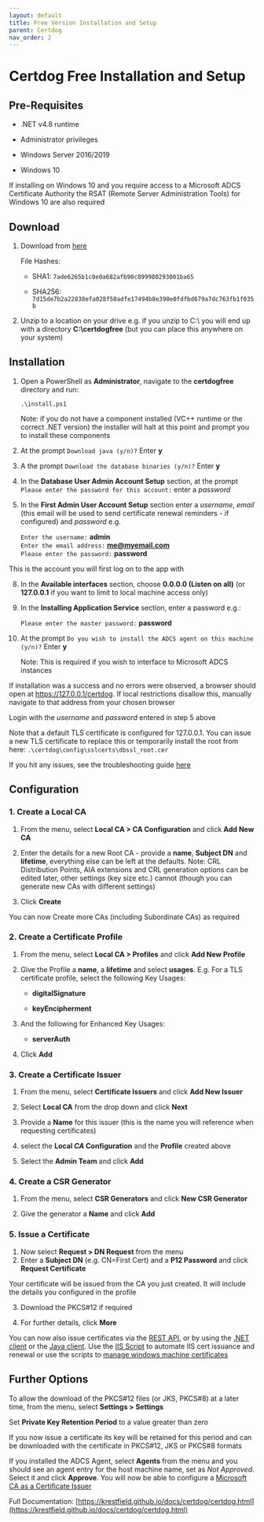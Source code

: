 ```yaml
---
layout: default
title: Free Version Installation and Setup
parent: Certdog
nav_order: 2
---
```


# Certdog Free Installation and Setup

 

## Pre-Requisites

* .NET v4.8 runtime

* Administrator privileges  

* Windows Server 2016/2019
* Windows 10

If installing on Windows 10 and you require access to a Microsoft ADCS Certificate Authority the RSAT (Remote Server Administration Tools) for Windows 10 are also required



## Download

1. Download from [here](https://krestfield.s3.eu-west-2.amazonaws.com/certdog/certdogfree_v130_win.zip)

   File Hashes:

   * SHA1: ``7ade6265b1c0e0a682afb90c899980293001ba65``

   * SHA256: ``7d15de7b2a22838efa028f50adfe17494b8e390e0fdfbd679a7dc763fb1f035b``

     

2. Unzip to a location on your drive e.g. if you unzip to C:\ you will end up with a directory **C:\certdogfree** (but you can place this anywhere on your system)



## Installation

1. Open a PowerShell as **Administrator**, navigate to the **certdogfree** directory and run:

   ``.\install.ps1``

   Note: if you do not have a component installed (VC++ runtime or the correct .NET version) the installer will halt at this point and prompt you to install these components

   

2. At the prompt `Download java (y/n)?` Enter **y** 

   

3. A  the prompt `Download the database binaries (y/n)?` Enter **y**

   

4. In the **Database User Admin Account Setup** section, at the prompt `Please enter the password for this account:` enter a *password*

   

5. In the **First Admin User Account Setup** section enter a *username*, *email* (this email will be used to send certificate renewal reminders - if configured) and *password* e.g.

   ``Enter the username:`` **admin**  
   ``Enter the email address:`` **me@myemail.com**  
   ``Please enter the password:`` **password**    

This is the account you will first log on to the app with 

   

8. In the **Available interfaces** section, choose **0.0.0.0 (Listen on all)** (or **127.0.0.1** if you want to limit to local machine access only)

   

9. In the **Installing Application Service** section, enter a password e.g.:

   ``Please enter the master password:`` **password**

   

10. At the prompt ``Do you wish to install the ADCS agent on this machine (y/n)?`` Enter **y**

    Note: This is required if you wish to interface to Microsoft ADCS instances



If installation was a success and no errors were observed, a browser should open at https://127.0.0.1/certdog. If local restrictions disallow this, manually navigate to that address from your chosen browser



Login with the *username* and *password* entered in step 5 above



Note that a default TLS certificate is configured for 127.0.0.1. You can issue a new TLS certificate to replace this or temporarily install the root from here: ``.\certdog\config\sslcerts\dbssl_root.cer`` 



If you hit any issues, see the troubleshooting guide [here](install_troubleshooting.html)



## Configuration



### 1. Create a Local CA

1. From the menu, select **Local CA > CA Configuration** and click **Add New CA**

2. Enter the details for a new Root CA - provide a **name**, **Subject DN** and **lifetime**, everything else can be left at the defaults. Note: CRL Distribution Points, AIA extensions and CRL generation options can be edited later, other settings (key size etc.) cannot (though you can generate new CAs with different settings)

3. Click **Create**

You can now Create more CAs (including Subordinate CAs) as required




### 2. Create a Certificate Profile

1. From the menu, select **Local CA > Profiles** and click **Add New Profile**

2. Give the Profile a **name**, a **lifetime** and select **usages**. E.g. For a TLS certificate profile, select the following Key Usages:

   * **digitalSignature**

   * **keyEncipherment**

3. And the following for Enhanced Key Usages:

   * **serverAuth** 

4. Click **Add**




### 3. Create a Certificate Issuer

1. From the menu, select **Certificate Issuers** and click **Add New Issuer**

2. Select **Local CA** from the drop down and click **Next**

3. Provide a **Name** for this issuer (this is the name you will reference when requesting certificates)

4. select the **Local *CA* Configuration** and the **Profile** created above

5. Select the **Admin Team** and click **Add**



### 4. Create a CSR Generator
1. From the menu, select **CSR Generators** and click **New CSR Generator**

2. Give the generator a **Name** and click **Add**

   

### 5. Issue a Certificate
1. Now select **Request > DN Request** from the menu
2. Enter a **Subject DN** (e.g. CN=First Cert) and a **P12 Password** and click **Request Certificate**  

Your certificate will be issued from the CA you just created. It will include the details you configured in the profile

3. Download the PKCS#12 if required  

4. For further details, click **More**  

You can now also issue certificates via the [REST API](https://127.0.0.1/certdog/api/swagger-ui.html), or by using the [.NET client](https://github.com/krestfield/certdog-dotnet-client) or the [Java client](https://github.com/krestfield/certdog-java-client). Use the [IIS Script](https://github.com/krestfield/certdog-iis) to automate IIS cert issuance and renewal or use the scripts to [manage windows machine certificates](https://github.com/krestfield/certdog-cert)



## Further Options
To allow the download of the PKCS#12 files (or JKS, PKCS#8) at a later time, from the menu, select **Settings > Settings**

Set **Private Key Retention Period** to a value greater than zero

If you now issue a certificate its key will be retained for this period and can be downloaded with the certificate in PKCS#12, JKS or PKCS#8 formats



If you installed the ADCS Agent, select **Agents** from the menu and you should see an agent entry for the host machine name, set as *Not Approved*. Select it and click **Approve**. You will now be able to configure a [Microsoft CA as a Certificate Issuer](create_adcs_certificate_issuer.html)



Full Documentation: [https://krestfield.github.io/docs/certdog/certdog.html](https://krestfield.github.io/docs/certdog/certdog.html)


